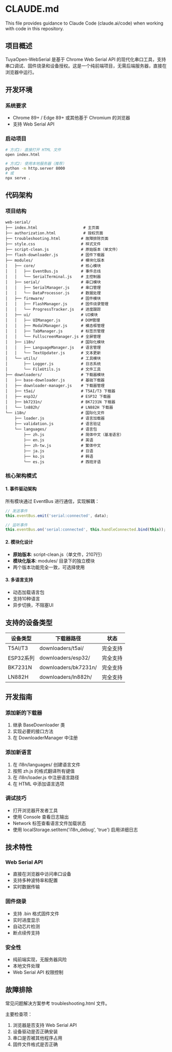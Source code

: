 # CLAUDE.md

This file provides guidance to Claude Code (claude.ai/code) when working with code in this repository.

## 项目概述

TuyaOpen-WebSerial 是基于 Chrome Web Serial API 的现代化串口工具，支持串口调试、固件烧录和设备授权。这是一个纯前端项目，无需后端服务器，直接在浏览器中运行。

## 开发环境

### 系统要求
- Chrome 89+ / Edge 89+ 或其他基于 Chromium 的浏览器
- 支持 Web Serial API

### 启动项目
```bash
# 方式1: 直接打开 HTML 文件
open index.html

# 方式2: 使用本地服务器（推荐）
python -m http.server 8000
# 或
npx serve .
```

## 代码架构

### 项目结构
```
web-serial/
├── index.html                    # 主页面
├── authorization.html            # 授权页面
├── troubleshooting.html         # 故障排除页面
├── style.css                    # 样式文件
├── script-clean.js              # 原始版本（单文件）
├── flash-downloader.js          # 固件下载器
├── modules/                     # 模块化版本
│   ├── core/                    # 核心模块
│   │   ├── EventBus.js          # 事件总线
│   │   └── SerialTerminal.js    # 主控制器
│   ├── serial/                  # 串口模块
│   │   ├── SerialManager.js     # 串口管理
│   │   └── DataProcessor.js     # 数据处理
│   ├── firmware/                # 固件模块
│   │   ├── FlashManager.js      # 固件烧录管理
│   │   └── ProgressTracker.js   # 进度跟踪
│   ├── ui/                      # UI模块
│   │   ├── UIManager.js         # DOM管理
│   │   ├── ModalManager.js      # 模态框管理
│   │   ├── TabManager.js        # 标签页管理
│   │   └── FullscreenManager.js # 全屏管理
│   ├── i18n/                    # 国际化模块
│   │   ├── LanguageManager.js   # 语言管理
│   │   └── TextUpdater.js       # 文本更新
│   └── utils/                   # 工具模块
│       ├── Logger.js            # 日志系统
│       └── FileUtils.js         # 文件工具
├── downloaders/                 # 下载器模块
│   ├── base-downloader.js       # 基础下载器
│   ├── downloader-manager.js    # 下载器管理
│   ├── t5ai/                    # T5AI/T3 下载器
│   ├── esp32/                   # ESP32 下载器
│   ├── bk7231n/                 # BK7231N 下载器
│   └── ln882h/                  # LN882H 下载器
└── i18n/                        # 国际化文件
    ├── loader.js                # 语言加载器
    ├── validation.js            # 语言验证
    └── languages/               # 语言包
        ├── zh.js                # 简体中文（基准语言）
        ├── en.js                # 英语
        ├── zh-tw.js             # 繁体中文
        ├── ja.js                # 日语
        ├── ko.js                # 韩语
        └── es.js                # 西班牙语
```

### 核心架构模式

#### 1. 事件驱动架构
所有模块通过 EventBus 进行通信，实现解耦：
```javascript
// 发送事件
this.eventBus.emit('serial:connected', data);

// 监听事件  
this.eventBus.on('serial:connected', this.handleConnected.bind(this));
```

#### 2. 模块化设计
- **原始版本**: script-clean.js（单文件，2107行）
- **模块化版本**: modules/ 目录下的独立模块
- 两个版本功能完全一致，可选择使用

#### 3. 多语言支持
- 动态加载语言包
- 支持10种语言
- 异步切换，不阻塞UI

## 支持的设备类型

| 设备类型 | 下载器路径 | 状态 |
|---------|-----------|------|
| T5AI/T3 | downloaders/t5ai/ | 完全支持 |
| ESP32系列 | downloaders/esp32/ | 完全支持 |
| BK7231N | downloaders/bk7231n/ | 完全支持 |
| LN882H | downloaders/ln882h/ | 完全支持 |

## 开发指南

### 添加新的下载器
1. 继承 BaseDownloader 类
2. 实现必要的接口方法
3. 在 DownloaderManager 中注册

### 添加新语言
1. 在 i18n/languages/ 创建语言文件
2. 按照 zh.js 的格式翻译所有键值
3. 在 i18n/loader.js 中注册语言路径
4. 在 HTML 中添加语言选项

### 调试技巧
- 打开浏览器开发者工具
- 使用 Console 查看日志输出
- Network 标签查看语言文件加载状态
- 使用 localStorage.setItem('i18n_debug', 'true') 启用详细日志

## 技术特性

### Web Serial API
- 直接在浏览器中访问串口设备
- 支持多种波特率和配置
- 实时数据传输

### 固件烧录
- 支持 .bin 格式固件文件
- 实时进度显示
- 自动芯片检测
- 断点续传支持

### 安全性
- 纯前端实现，无服务器风险
- 本地文件处理
- Web Serial API 权限控制

## 故障排除

常见问题解决方案参考 troubleshooting.html 文件。

主要检查项：
1. 浏览器是否支持 Web Serial API
2. 设备驱动是否正确安装  
3. 串口是否被其他程序占用
4. 固件文件格式是否正确